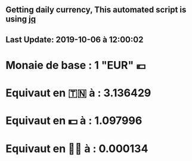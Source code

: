 ## Getting daily currency, This automated script is using [jq](https://stedolan.github.io/jq/)
## Last Update:  2019-10-06 à 12:00:02
 # Monaie de base : 1 "EUR" 💶 
 # Equivaut en 🇹🇳 à :  3.136429 
 # Equivaut en 💵 à : 1.097996
 # Equivaut en 🐱‍💻 à :  0.000134
